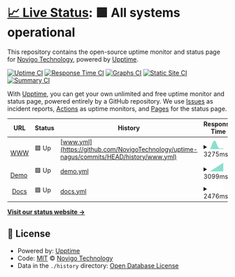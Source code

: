 # [📈 Live Status](https://demo.upptime.js.org): <!--live status--> **🟩 All systems operational**

This repository contains the open-source uptime monitor and status page for [Novigo Technology](https://www.novigo.com.ar/), powered by [Upptime](https://github.com/upptime/upptime).

[![Uptime CI](https://github.com/novigotechnology/uptime-nagus/workflows/Uptime%20CI/badge.svg)](https://github.com/novigotechnology/uptime-nagus/actions?query=workflow%3A%22Uptime+CI%22)
[![Response Time CI](https://github.com/novigotechnology/uptime-nagus/workflows/Response%20Time%20CI/badge.svg)](https://github.com/novigotechnology/uptime-nagus/actions?query=workflow%3A%22Response+Time+CI%22)
[![Graphs CI](https://github.com/novigotechnology/uptime-nagus/workflows/Graphs%20CI/badge.svg)](https://github.com/novigotechnology/uptime-nagus/actions?query=workflow%3A%22Graphs+CI%22)
[![Static Site CI](https://github.com/novigotechnology/uptime-nagus/workflows/Static%20Site%20CI/badge.svg)](https://github.com/novigotechnology/uptime-nagus/actions?query=workflow%3A%22Static+Site+CI%22)
[![Summary CI](https://github.com/novigotechnology/uptime-nagus/workflows/Summary%20CI/badge.svg)](https://github.com/novigotechnology/uptime-nagus/actions?query=workflow%3A%22Summary+CI%22)

With [Upptime](https://upptime.js.org), you can get your own unlimited and free uptime monitor and status page, powered entirely by a GitHub repository. We use [Issues](https://github.com/novigotechnology/uptime-nagus/issues) as incident reports, [Actions](https://github.com/novigotechnology/uptime-nagus/actions) as uptime monitors, and [Pages](https://demo.upptime.js.org) for the status page.

<!--start: status pages-->
<!-- This summary is generated by Upptime (https://github.com/upptime/upptime) -->
<!-- Do not edit this manually, your changes will be overwritten -->
<!-- prettier-ignore -->
| URL | Status | History | Response Time | Uptime |
| --- | ------ | ------- | ------------- | ------ |
| <img alt="" src="https://icons.duckduckgo.com/ip3/www.nagus.app.ico" height="13"> [WWW](https://www.nagus.app) | 🟩 Up | [www.yml](https://github.com/NovigoTechnology/uptime-nagus/commits/HEAD/history/www.yml) | <details><summary><img alt="Response time graph" src="./graphs/www/response-time-week.png" height="20"> 3275ms</summary><br><a href="https://novigotechnology.github.io/uptime-nagus/history/www"><img alt="Response time 3275" src="https://img.shields.io/endpoint?url=https%3A%2F%2Fraw.githubusercontent.com%2FNovigoTechnology%2Fuptime-nagus%2FHEAD%2Fapi%2Fwww%2Fresponse-time.json"></a><br><a href="https://novigotechnology.github.io/uptime-nagus/history/www"><img alt="24-hour response time 3275" src="https://img.shields.io/endpoint?url=https%3A%2F%2Fraw.githubusercontent.com%2FNovigoTechnology%2Fuptime-nagus%2FHEAD%2Fapi%2Fwww%2Fresponse-time-day.json"></a><br><a href="https://novigotechnology.github.io/uptime-nagus/history/www"><img alt="7-day response time 3275" src="https://img.shields.io/endpoint?url=https%3A%2F%2Fraw.githubusercontent.com%2FNovigoTechnology%2Fuptime-nagus%2FHEAD%2Fapi%2Fwww%2Fresponse-time-week.json"></a><br><a href="https://novigotechnology.github.io/uptime-nagus/history/www"><img alt="30-day response time 3275" src="https://img.shields.io/endpoint?url=https%3A%2F%2Fraw.githubusercontent.com%2FNovigoTechnology%2Fuptime-nagus%2FHEAD%2Fapi%2Fwww%2Fresponse-time-month.json"></a><br><a href="https://novigotechnology.github.io/uptime-nagus/history/www"><img alt="1-year response time 3275" src="https://img.shields.io/endpoint?url=https%3A%2F%2Fraw.githubusercontent.com%2FNovigoTechnology%2Fuptime-nagus%2FHEAD%2Fapi%2Fwww%2Fresponse-time-year.json"></a></details> | <details><summary><a href="https://novigotechnology.github.io/uptime-nagus/history/www">100.00%</a></summary><a href="https://novigotechnology.github.io/uptime-nagus/history/www"><img alt="All-time uptime 100.00%" src="https://img.shields.io/endpoint?url=https%3A%2F%2Fraw.githubusercontent.com%2FNovigoTechnology%2Fuptime-nagus%2FHEAD%2Fapi%2Fwww%2Fuptime.json"></a><br><a href="https://novigotechnology.github.io/uptime-nagus/history/www"><img alt="24-hour uptime 100.00%" src="https://img.shields.io/endpoint?url=https%3A%2F%2Fraw.githubusercontent.com%2FNovigoTechnology%2Fuptime-nagus%2FHEAD%2Fapi%2Fwww%2Fuptime-day.json"></a><br><a href="https://novigotechnology.github.io/uptime-nagus/history/www"><img alt="7-day uptime 100.00%" src="https://img.shields.io/endpoint?url=https%3A%2F%2Fraw.githubusercontent.com%2FNovigoTechnology%2Fuptime-nagus%2FHEAD%2Fapi%2Fwww%2Fuptime-week.json"></a><br><a href="https://novigotechnology.github.io/uptime-nagus/history/www"><img alt="30-day uptime 100.00%" src="https://img.shields.io/endpoint?url=https%3A%2F%2Fraw.githubusercontent.com%2FNovigoTechnology%2Fuptime-nagus%2FHEAD%2Fapi%2Fwww%2Fuptime-month.json"></a><br><a href="https://novigotechnology.github.io/uptime-nagus/history/www"><img alt="1-year uptime 100.00%" src="https://img.shields.io/endpoint?url=https%3A%2F%2Fraw.githubusercontent.com%2FNovigoTechnology%2Fuptime-nagus%2FHEAD%2Fapi%2Fwww%2Fuptime-year.json"></a></details>
| <img alt="" src="https://icons.duckduckgo.com/ip3/demo.nagus.app.ico" height="13"> [Demo](https://demo.nagus.app) | 🟩 Up | [demo.yml](https://github.com/NovigoTechnology/uptime-nagus/commits/HEAD/history/demo.yml) | <details><summary><img alt="Response time graph" src="./graphs/demo/response-time-week.png" height="20"> 3099ms</summary><br><a href="https://novigotechnology.github.io/uptime-nagus/history/demo"><img alt="Response time 3099" src="https://img.shields.io/endpoint?url=https%3A%2F%2Fraw.githubusercontent.com%2FNovigoTechnology%2Fuptime-nagus%2FHEAD%2Fapi%2Fdemo%2Fresponse-time.json"></a><br><a href="https://novigotechnology.github.io/uptime-nagus/history/demo"><img alt="24-hour response time 3099" src="https://img.shields.io/endpoint?url=https%3A%2F%2Fraw.githubusercontent.com%2FNovigoTechnology%2Fuptime-nagus%2FHEAD%2Fapi%2Fdemo%2Fresponse-time-day.json"></a><br><a href="https://novigotechnology.github.io/uptime-nagus/history/demo"><img alt="7-day response time 3099" src="https://img.shields.io/endpoint?url=https%3A%2F%2Fraw.githubusercontent.com%2FNovigoTechnology%2Fuptime-nagus%2FHEAD%2Fapi%2Fdemo%2Fresponse-time-week.json"></a><br><a href="https://novigotechnology.github.io/uptime-nagus/history/demo"><img alt="30-day response time 3099" src="https://img.shields.io/endpoint?url=https%3A%2F%2Fraw.githubusercontent.com%2FNovigoTechnology%2Fuptime-nagus%2FHEAD%2Fapi%2Fdemo%2Fresponse-time-month.json"></a><br><a href="https://novigotechnology.github.io/uptime-nagus/history/demo"><img alt="1-year response time 3099" src="https://img.shields.io/endpoint?url=https%3A%2F%2Fraw.githubusercontent.com%2FNovigoTechnology%2Fuptime-nagus%2FHEAD%2Fapi%2Fdemo%2Fresponse-time-year.json"></a></details> | <details><summary><a href="https://novigotechnology.github.io/uptime-nagus/history/demo">96.40%</a></summary><a href="https://novigotechnology.github.io/uptime-nagus/history/demo"><img alt="All-time uptime 96.40%" src="https://img.shields.io/endpoint?url=https%3A%2F%2Fraw.githubusercontent.com%2FNovigoTechnology%2Fuptime-nagus%2FHEAD%2Fapi%2Fdemo%2Fuptime.json"></a><br><a href="https://novigotechnology.github.io/uptime-nagus/history/demo"><img alt="24-hour uptime 96.40%" src="https://img.shields.io/endpoint?url=https%3A%2F%2Fraw.githubusercontent.com%2FNovigoTechnology%2Fuptime-nagus%2FHEAD%2Fapi%2Fdemo%2Fuptime-day.json"></a><br><a href="https://novigotechnology.github.io/uptime-nagus/history/demo"><img alt="7-day uptime 96.40%" src="https://img.shields.io/endpoint?url=https%3A%2F%2Fraw.githubusercontent.com%2FNovigoTechnology%2Fuptime-nagus%2FHEAD%2Fapi%2Fdemo%2Fuptime-week.json"></a><br><a href="https://novigotechnology.github.io/uptime-nagus/history/demo"><img alt="30-day uptime 96.40%" src="https://img.shields.io/endpoint?url=https%3A%2F%2Fraw.githubusercontent.com%2FNovigoTechnology%2Fuptime-nagus%2FHEAD%2Fapi%2Fdemo%2Fuptime-month.json"></a><br><a href="https://novigotechnology.github.io/uptime-nagus/history/demo"><img alt="1-year uptime 96.40%" src="https://img.shields.io/endpoint?url=https%3A%2F%2Fraw.githubusercontent.com%2FNovigoTechnology%2Fuptime-nagus%2FHEAD%2Fapi%2Fdemo%2Fuptime-year.json"></a></details>
| <img alt="" src="https://icons.duckduckgo.com/ip3/docs.nagus.app.ico" height="13"> [Docs](https://docs.nagus.app) | 🟩 Up | [docs.yml](https://github.com/NovigoTechnology/uptime-nagus/commits/HEAD/history/docs.yml) | <details><summary><img alt="Response time graph" src="./graphs/docs/response-time-week.png" height="20"> 2476ms</summary><br><a href="https://novigotechnology.github.io/uptime-nagus/history/docs"><img alt="Response time 2476" src="https://img.shields.io/endpoint?url=https%3A%2F%2Fraw.githubusercontent.com%2FNovigoTechnology%2Fuptime-nagus%2FHEAD%2Fapi%2Fdocs%2Fresponse-time.json"></a><br><a href="https://novigotechnology.github.io/uptime-nagus/history/docs"><img alt="24-hour response time 2476" src="https://img.shields.io/endpoint?url=https%3A%2F%2Fraw.githubusercontent.com%2FNovigoTechnology%2Fuptime-nagus%2FHEAD%2Fapi%2Fdocs%2Fresponse-time-day.json"></a><br><a href="https://novigotechnology.github.io/uptime-nagus/history/docs"><img alt="7-day response time 2476" src="https://img.shields.io/endpoint?url=https%3A%2F%2Fraw.githubusercontent.com%2FNovigoTechnology%2Fuptime-nagus%2FHEAD%2Fapi%2Fdocs%2Fresponse-time-week.json"></a><br><a href="https://novigotechnology.github.io/uptime-nagus/history/docs"><img alt="30-day response time 2476" src="https://img.shields.io/endpoint?url=https%3A%2F%2Fraw.githubusercontent.com%2FNovigoTechnology%2Fuptime-nagus%2FHEAD%2Fapi%2Fdocs%2Fresponse-time-month.json"></a><br><a href="https://novigotechnology.github.io/uptime-nagus/history/docs"><img alt="1-year response time 2476" src="https://img.shields.io/endpoint?url=https%3A%2F%2Fraw.githubusercontent.com%2FNovigoTechnology%2Fuptime-nagus%2FHEAD%2Fapi%2Fdocs%2Fresponse-time-year.json"></a></details> | <details><summary><a href="https://novigotechnology.github.io/uptime-nagus/history/docs">6.21%</a></summary><a href="https://novigotechnology.github.io/uptime-nagus/history/docs"><img alt="All-time uptime 6.21%" src="https://img.shields.io/endpoint?url=https%3A%2F%2Fraw.githubusercontent.com%2FNovigoTechnology%2Fuptime-nagus%2FHEAD%2Fapi%2Fdocs%2Fuptime.json"></a><br><a href="https://novigotechnology.github.io/uptime-nagus/history/docs"><img alt="24-hour uptime 6.21%" src="https://img.shields.io/endpoint?url=https%3A%2F%2Fraw.githubusercontent.com%2FNovigoTechnology%2Fuptime-nagus%2FHEAD%2Fapi%2Fdocs%2Fuptime-day.json"></a><br><a href="https://novigotechnology.github.io/uptime-nagus/history/docs"><img alt="7-day uptime 6.21%" src="https://img.shields.io/endpoint?url=https%3A%2F%2Fraw.githubusercontent.com%2FNovigoTechnology%2Fuptime-nagus%2FHEAD%2Fapi%2Fdocs%2Fuptime-week.json"></a><br><a href="https://novigotechnology.github.io/uptime-nagus/history/docs"><img alt="30-day uptime 6.21%" src="https://img.shields.io/endpoint?url=https%3A%2F%2Fraw.githubusercontent.com%2FNovigoTechnology%2Fuptime-nagus%2FHEAD%2Fapi%2Fdocs%2Fuptime-month.json"></a><br><a href="https://novigotechnology.github.io/uptime-nagus/history/docs"><img alt="1-year uptime 6.21%" src="https://img.shields.io/endpoint?url=https%3A%2F%2Fraw.githubusercontent.com%2FNovigoTechnology%2Fuptime-nagus%2FHEAD%2Fapi%2Fdocs%2Fuptime-year.json"></a></details>

<!--end: status pages-->

[**Visit our status website →**](https://demo.upptime.js.org)

## 📄 License

- Powered by: [Upptime](https://github.com/upptime/upptime)
- Code: [MIT](./LICENSE) © [Novigo Technology](https://www.novigo.com.ar/)
- Data in the `./history` directory: [Open Database License](https://opendatacommons.org/licenses/odbl/1-0/)
